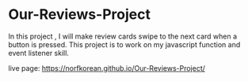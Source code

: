 # Our-Reviews-Project

In this project , I will make review cards swipe to the next card when a button is pressed.  This project is to work on my javascript function and event listener skill. 

live page: https://norfkorean.github.io/Our-Reviews-Project/